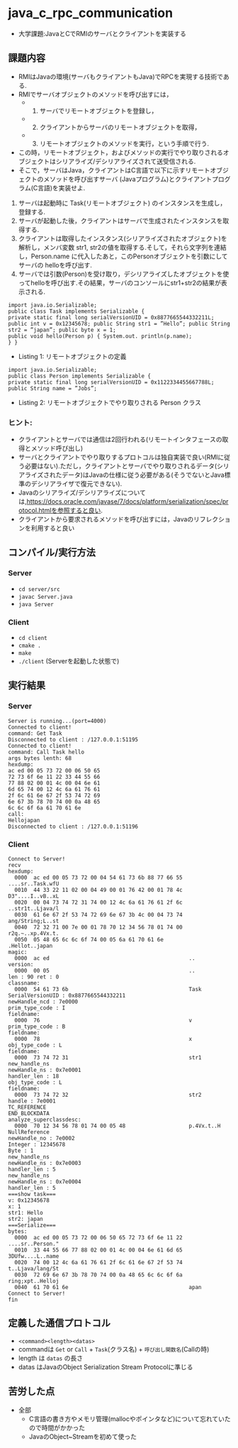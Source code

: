 # java_c_rpc_communication
- 大学課題:JavaとCでRMIのサーバとクライアントを実装する

## 課題内容
- RMIはJavaの環境(サーバもクライアントもJava)でRPCを実現する技術である.
- RMIでサーバオブジェクトのメソッドを呼び出すには，
    - 1. サーバでリモートオブジェクトを登録し，
    - 2. クライアントからサーバのリモートオブジェクトを取得，
    - 3. リモートオブジェクトのメソッドを実行，という手順で行う.
- この時，リモートオブジェクト，およびメソッドの実行でやり取りされるオブジェクトはシリアライズ/デシリアライズされて送受信される.　
- そこで，サーバはJava，クライアントはC言語で以下に示すリモートオブジェクトのメソッドを呼び出すサーバ (Javaプログラム)とクライアントプログラム(C言語)を実装せよ.

1. サーバは起動時に Task(リモートオブジェクト) のインスタンスを生成し，登録する.
2. サーバが起動した後，クライアントはサーバで生成されたインスタンスを取得する.
3. クライアントは取得したインスタンス(シリアライズされたオブジェクト)を解析し，メンバ変数 str1, str2の値を取得する.そして，それら文字列を連結し，Person.name に代入したあと，このPersonオブジェクトを引数にしてサーバの helloを呼び出す.
4. サーバでは引数(Person)を受け取り，デシリアライズしたオブジェクトを使ってhelloを呼び出す.その結果，サーバのコンソールにstr1+str2の結果が表示される.

```
import java.io.Serializable;
public class Task implements Serializable {
private static final long serialVersionUID = 0x8877665544332211L;
public int v = 0x12345678; public String str1 = ”Hello”; public String str2 = ”japan”; public byte x = 1;
public void hello(Person p) { System.out. println(p.name);
} }
```
- Listing 1: リモートオブジェクトの定義

```
import java.io.Serializable;
public class Person implements Serializable {
private static final long serialVersionUID = 0x1122334455667788L; public String name = ”Jobs”;
```

- Listing 2: リモートオブジェクトでやり取りされる Person クラス

### ヒント:
- クライアントとサーバでは通信は2回行われる(リモートインタフェースの取得とメソッド呼び出し)
- サーバとクライアントでやり取りするプロトコルは独自実装で良い(RMIに従う必要はない).ただし，クライアントとサーバでやり取りされるデータ(シリアライズされたデータ)はJavaの仕様に従う必要がある(そうでないとJava標準のデシリアライザで復元できない).
- Javaのシリアライズ/デシリアライズについては,https://docs.oracle.com/javase/7/docs/platform/serialization/spec/protocol.htmlを参照すると良い.
- クライアントから要求されるメソッドを呼び出すには，Javaのリフレクションを利用すると良い

## コンパイル/実行方法
### Server
- `cd server/src`
- `javac Server.java`
- `java Server`

### Client
- `cd client`
- `cmake .`
- `make`
- `./client` (Serverを起動した状態で)

## 実行結果
### Server

```
Server is running...(port=4000)
Connected to client!
command: Get Task
Disconnected to client : /127.0.0.1:51195
Connected to client!
command: Call Task hello
args bytes lenth: 68
hexdump:
ac ed 00 05 73 72 00 06 50 65
72 73 6f 6e 11 22 33 44 55 66
77 88 02 00 01 4c 00 04 6e 61
6d 65 74 00 12 4c 6a 61 76 61
2f 6c 61 6e 67 2f 53 74 72 69
6e 67 3b 78 70 74 00 0a 48 65
6c 6c 6f 6a 61 70 61 6e
call:
Hellojapan
Disconnected to client : /127.0.0.1:51196
```

### Client

```
Connect to Server!
recv
hexdump:
  0000  ac ed 00 05 73 72 00 04 54 61 73 6b 88 77 66 55  ....sr..Task.wfU
  0010  44 33 22 11 02 00 04 49 00 01 76 42 00 01 78 4c  D3"....I..vB..xL
  0020  00 04 73 74 72 31 74 00 12 4c 6a 61 76 61 2f 6c  ..str1t..Ljava/l
  0030  61 6e 67 2f 53 74 72 69 6e 67 3b 4c 00 04 73 74  ang/String;L..st
  0040  72 32 71 00 7e 00 01 78 70 12 34 56 78 01 74 00  r2q.~..xp.4Vx.t.
  0050  05 48 65 6c 6c 6f 74 00 05 6a 61 70 61 6e        .Hellot..japan
magic:
  0000  ac ed                                            ..
version:
  0000  00 05                                            ..
len : 90 ret : 0
classname:
  0000  54 61 73 6b                                      Task
SerialVersionUID : 0x8877665544332211
newHandle_ncd : 7e0000
prim_type_code : I
fieldname:
  0000  76                                               v
prim_type_code : B
fieldname:
  0000  78                                               x
obj_type_code : L
fieldname:
  0000  73 74 72 31                                      str1
new_handle_ns
newHandle_ns : 0x7e0001
handler_len : 18
obj_type_code : L
fieldname:
  0000  73 74 72 32                                      str2
handle : 7e0001
TC_REFERENCE
END_BLOCKDATA
analyze_superclassdesc:
  0000  70 12 34 56 78 01 74 00 05 48                    p.4Vx.t..H
NullReference
newHandle_no : 7e0002
Integer : 12345678
Byte : 1
new_handle_ns
newHandle_ns : 0x7e0003
handler_len : 5
new_handle_ns
newHandle_ns : 0x7e0004
handler_len : 5
===show task===
v: 0x12345678
x: 1
str1: Hello
str2: japan
===Serialize===
bytes:
  0000  ac ed 00 05 73 72 00 06 50 65 72 73 6f 6e 11 22  ....sr..Person."
  0010  33 44 55 66 77 88 02 00 01 4c 00 04 6e 61 6d 65  3DUfw....L..name
  0020  74 00 12 4c 6a 61 76 61 2f 6c 61 6e 67 2f 53 74  t..Ljava/lang/St
  0030  72 69 6e 67 3b 78 70 74 00 0a 48 65 6c 6c 6f 6a  ring;xpt..Helloj
  0040  61 70 61 6e                                      apan
Connect to Server!
fin
```

## 定義した通信プロトコル
- `<command><length><datas>`
- commandは `Get` or `Call` + `Task`(クラス名) + `呼び出し関数名`(Callの時)
- length は `datas` の長さ
- datas はJavaのObject Serialization Stream Protocolに準じる

## 苦労した点
- 全部
    - C言語の書き方やメモリ管理(mallocやポインタなど)について忘れていたので時間がかかった
    - JavaのObject~Streamを初めて使った
